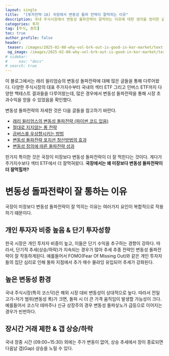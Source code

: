 ```yaml
---
layout: single
title:  "[투자전략-16] 국장에서 변동성 돌파 전략이 잘먹히는 이유"
description: 국내 주식시장에서 변동성 돌파전략이 잘먹히는 이유에 대한 생각을 정리한 글
categories: 투자
tag: [주식, 퀀트]
toc: true
author_profile: false
header:
 teaser: /images/2025-02-08-why-vol-brk-out-is-good-in-kor-market/text.webp
 og_image: /images/2025-02-08-why-vol-brk-out-is-good-in-kor-market/text.webp
# sidebar:
#     nav: "docs"
# search: true
---
```


이 블로그에서는 래리 윌리엄승의 변동성 돌파전략에 대해 많은 글들을 통해 다루어왔다. 다양한 주식시장의 대표 주가지수부터 국내의 섹터 ETF 그리고 인버스 ETF까지 다양한 백테스트 결과들을 다루어왔는데, 많은 경우에서 변동성 돌파전략을 통해 시장 초과수익을 얻을 수 있었음을 확인했다. 

변동성 돌파전략의 자세한 것은 다음 글들을 참고하기 바란다.

- [래리 윌리엄스의 변동성 돌파전략 (파이썬 코드 있음)](/투자/volatility-break-out-strategy/)
- [절대로 지지않는 롱 전략](/투자/never-losing-long-strategy)
- [곱버스를 우상향시키는 방법](/투자/upward-sloping-inverse-double)
- [변동성 돌파전략 포지션 청산방법의 효과](/투자/vol-brk-out-close-method)
- [변동성 정의에 따른 돌파전략 성과](/투자/vol-definition)

한가지 특이한 것은 국장이 미장보다 변동성 돌파전략이 더 잘 먹힌다는 것이다. 게다가 주가지수보다 섹터 ETF에서 더 잘먹혀왔다. **국장에서는 왜 미장보다 변동성 돌파전략이 더 잘먹힐까?**

# 변동성 돌파전략이 잘 통하는 이유
국장이 미장보다 변동성 돌파전략이 잘 먹히는 이유는 여러가지 요인이 복합적으로 작용하기 떄문이다.

## 개인 투자자 비중 높음 & 단기 투자성향
한국 시장은 개인 투자자 비중이 높고, 이들은 단기 수익을 추구하는 경향이 강하다. 따라서, 단기적 추세(상승/하락)가 지속되는 경우가 많아 추세 추종 전략인 변동성 돌파전략이 잘 작동하게된다. 예를들어서 FOMO(Fear Of Missing Out)와 같은 개인 투자자들의 집단 심리로 인해 돌파 지점에서 추가 매수 물랴잉 유입되어 추세가 강화된다.

## 높은 변동성 환경
국내 주식시장(특히 코스닥)은 해외 시장 대비 변동성이 상대적으로 높다. 따라서 전일 고가-저가 범위(변동성 폭)가 크면, 돌파 시 더 큰 가격 움직임이 발생할 가능성이 크다. 예를들어서 코스닥 테마주나 신규 상장주의 경우 변동성 돌파싷노가 급등으로 이어지는 경우가 빈번하다.

## 장시간 거래 제한 & 갭 상승/하락
국내 장중 시간 (09:00~15:30) 외에는 주가 변동이 없어, 상승 추세에서 장이 종료되면 다음날 갭(Gap) 상승을 노릴 수 있다. 